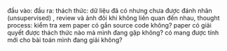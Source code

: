
đầu vào:
đầu ra:
thách thức: dữ liệu đã có nhưng chưa được đánh nhãn (unsupervised) , review và ảnh đôi khi không liên quan đến nhau, 
thought process: kiểm tra xem paper có gắn source code không? paper có giải quyết được thách thức nào mà mình đang gặp không? có mang được tính mới cho bài toán mình đang giải không? 
